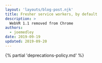 ```yaml
---
layout: 'layouts/blog-post.njk'
title: Fresher service workers, by default
description: >
  WebVR 1.1 removed from Chrome
authors:
  - joemedley
date: 2019-09-19
updated: 2019-09-20
---
```


{% partial 'deprecations-policy.md' %}

